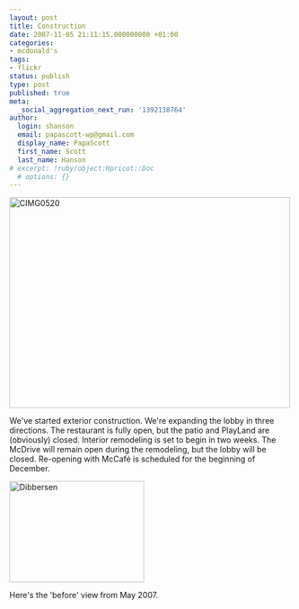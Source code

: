```yaml
---
layout: post
title: Construction
date: 2007-11-05 21:11:15.000000000 +01:00
categories:
- mcdonald's
tags:
- flickr
status: publish
type: post
published: true
meta:
  _social_aggregation_next_run: '1392138764'
author:
  login: shanson
  email: papascott-wp@gmail.com
  display_name: PapaScott
  first_name: Scott
  last_name: Hanson
# excerpt: !ruby/object:Hpricot::Doc
  # options: {}
---
```

<p><a href="http://www.flickr.com/photos/51035717986@N01/1877249752" title="View 'CIMG0520' on Flickr.com"><img src="http://farm3.static.flickr.com/2161/1877249752_a3c2db72d5.jpg" alt="CIMG0520" border="0" width="500" height="375" /></a></p>
<p>We've started exterior construction. We're expanding the lobby in three directions. The restaurant is fully open, but the patio and PlayLand are (obviously) closed. Interior remodeling is set to begin in two weeks. The McDrive will remain open during the remodeling, but the lobby will be closed. Re-opening with McCaf&eacute; is scheduled for the beginning of December. </p>
<p><a href="http://www.flickr.com/photos/51035717986@N01/499677510" title="View 'Dibbersen' on Flickr.com"><img src="http://farm1.static.flickr.com/208/499677510_c2fb7ddf5c_m.jpg" alt="Dibbersen" border="0" width="240" height="180" /></a></p>
<p>Here's the 'before' view from May 2007.</p>
